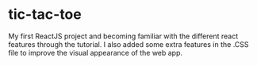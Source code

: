 # tic-tac-toe
My first ReactJS project and becoming familiar with the different react features through the tutorial. I also added some extra features in the .CSS file to improve the visual appearance of the web app.
